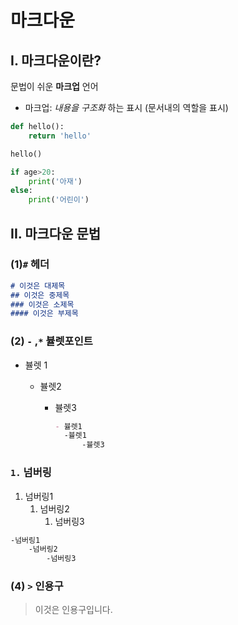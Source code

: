 # 마크다운

## I. 마크다운이란?

문법이 쉬운 **마크업** 언어

- 마크업: *내용을 구조화* 하는 표시 (문서내의 역할을 표시)

```python
def hello():
    return 'hello'

hello()

if age>20:
    print('아재')
else:
    print('어린이')
```

## II. 마크다운 문법

### (1)`#` 헤더

``` markdown
# 이것은 대제목
## 이것은 중제목
### 이것은 소제목
#### 이것은 부제목
```

### (2) `-` ,`*`  뷸렛포인트

- 뷸렛 1

  - 뷸렛2

    - 뷸렛3

      ```markdown
      - 뷸렛1 
      	-뷸렛1
      		-뷸렛3
      ```

      

### `1.` 넘버링

1. 넘버링1
   1. 넘버링2
      1. 넘버링3

```markdown
-넘버링1
	-넘버링2
		-넘버링3
```



### (4) `>` 인용구

> 이것은 인용구입니다. 

  